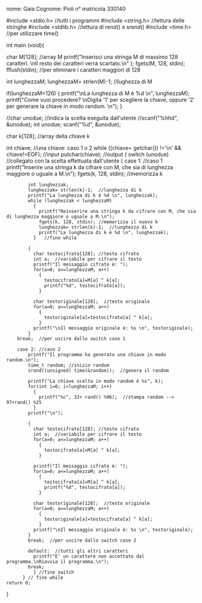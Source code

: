 nome: Gaia
Cognome: Pioli
n° matricola 330140


#include <stdio.h>  //tutti i programmi
#include <string.h> //lettura delle stringhe
#include <stdlib.h> //lettura di rend() e srend()
#include <time.h> //per utilizzare time()

int main (void){

  char M[128]; //array M
  printf("Inserisci una stringa M di massimo 128 caratteri. \nIl resto dei caratteri verrà scartato.\n" );
  fgets(M, 128, stdin);
  fflush(stdin);  //per eliminare i caratteri maggiori di 128

  int lunghezzaM;
  lunghezzaM= strlen(M)-1; //lughezza di M

  if(lunghezzaM<126)
    {
      printf("\nLa lunghezza di M è %d \n", lunghezzaM);
      printf("Come vuoi procedere? \nDigita '1' per scegliere la chiave, oppure '2' per generare la chiave in modo random. \n");
    }

  //char unodue; //indica la scelta eseguita dall'utente
  //scanf("%hhd", &unodue);
  int unodue;
  scanf("%d", &unodue);


  char k[128];  //array della chiave k

  int chiave; //una chiave: caso 1 o 2
  while ((chiave= getchar()) !='\n' && chiave!=EOF); //input
  putchar(chiave);  //output
   {
     switch (unodue) //collegato con la scelta effettuata dall'utente
      {
        case 1: //caso 1
            printf("Inserire una stringa k da cifrare con M, che sia di lunghezza maggiore o uguale a M.\n");
            fgets(k, 128, stdin); //memorizza k

            int lunghezzak;
            lunghezzak= strlen(k)-1;  //lunghezza di k
            printf("La lunghezza di k è %d \n", lunghezzak);
            while (lunghezzak < lunghezzaM)
              {
                printf("Reinserire una stringa k da cifrare con M, che sia di lunghezza maggiore o uguale a M.\n");
                fgets(k, 128, stdin); //memorizza il nuovo k
                lunghezzak= strlen(k)-1;  //lunghezza di k
                printf("La lunghezza di k è %d \n", lunghezzak);
              }   //fine while

            {
              char testocifrato[128]; //testo cifrato
              int a;  //variabile per cifrare il testo
              printf("Il messaggio cifrato è: ");
              for(a=0; a<=lunghezzaM; a++)
                {
                  testocifrato[a]=M[a] ^ k[a];
                  printf("%d", testocifrato[a]);
                }

              char testoriginale[128];  //testo originale
              for(a=0; a<=lunghezzaM; a++)
                {
                  testoriginale[a]=testocifrato[a] ^ k[a];
                }
              printf("\nIl messaggio originale è: %s \n", testoriginale);
            }
        break;  //per uscire dallo switch case 1

        case 2: //caso 2
            printf("Il programma ha generato una chiave in modo random.\n");
            time_t random; //inizio random
            srand((unsigned) time(&random));  //genera il random

            printf("La chiave scelta in modo random è %s", k);
            for(int i=0; i<lunghezzaM; i++)
              {
                printf("%c", 32+ rand() %96);  //stampa random --> 97+rand() %25
              }
            printf("\n");

            {
              char testocifrato[128]; //testo cifrato
              int a;  //variabile per cifrare il testo
              for(a=0; a<=lunghezzaM; a++)
                {
                  testocifrato[a]=M[a] ^ k[a];
                }

              printf("Il messaggio cifrato è: ");
              for(a=0; a<=lunghezzaM; a++)
                {
                  testocifrato[a]=M[a] ^ k[a];
                  printf("%d", testocifrato[a]);
                }

              char testoriginale[128];  //testo originale
              for(a=0; a<=lunghezzaM; a++)
                {
                  testoriginale[a]=testocifrato[a] ^ k[a];
                }
              printf("\nIl messaggio originale è: %s \n", testoriginale);
            }
            break;  //per uscire dallo switch case 2

            default:  //tutti gli altri caratteri
              printf("E' un carattere non accettato dal programma.\nRiavvia il programma.\n");
            break;
              } //fine switch
          } // fine while
    return 0;
}
